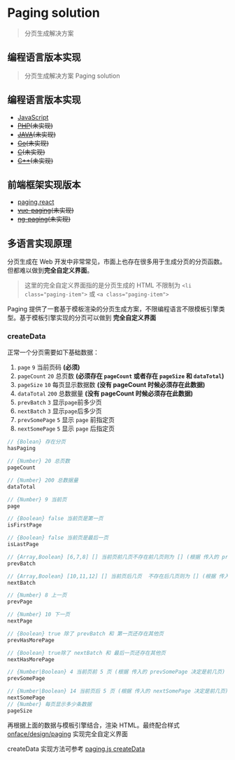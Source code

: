 # Paging solution

> 分页生成解决方案

## 编程语言版本实现



> 分页生成解决方案 Paging solution

## 编程语言版本实现

- [JavaScript](https://github.com/onface/paging-js)
- ~~[PHP](https://github.com/onface/paging-php)(未实现)~~
- ~~[JAVA](https://github.com/onface/paging-java)(未实现)~~
- ~~[Go](https://github.com/onface/paging-go)(未实现)~~
- ~~[C](https://github.com/onface/paging-c)(未实现)~~
- ~~[C++](https://github.com/onface/paging-cpp)(未实现)~~

## 前端框架实现版本

- [paging.react](https://github.com/onface/paging.react)
- ~~[vue-paging](https://github.com/onface/paging.vue)(未实现)~~
- ~~[ng-paging](https://github.com/onface/paging.ng)(未实现)~~

## 多语言实现原理

分页生成在 Web 开发中非常常见，市面上也存在很多用于生成分页的分页函数。但都难以做到**完全自定义界面**。

> 这里的完全自定义界面指的是分页生成的 HTML 不限制为 `<li class="paging-item">` 或 `<a class="paging-item">` 

Paging 提供了一套基于模板渲染的分页生成方案，不限编程语言不限模板引擎类型。基于模板引擎实现的分页可以做到 **完全自定义界面**

### createData

正常一个分页需要如下基础数据：


1. `page` `9` 当前页码 **(必须)** 
2. `pageCount` `20` 总页数 **(必须存在 `pageCount` 或者存在 `pageSize` 和 `dataTotal`)** 
3. `pageSize` `10` 每页显示数据数 **(没有 pageCount 时候必须存在此数据)** 
4. `dataTotal` `200` 总数据量 **(没有 pageCount 时候必须存在此数据)** 
5. `prevBatch` `3` 显示`page`前多少页 
6. `nextBatch` `3` 显示`page`后多少页 
7. `prevSomePage` `5` 显示 `page` 前指定页 
7. `nextSomePage` `5` 显示 `page` 后指定页


```js
// {Bolean} 存在分页
hasPaging

// {Number} 20 总页数 
pageCount

// {Number} 200 总数据量 
dataTotal

// {Number} 9 当前页 
page

// {Boolean} false 当前页是第一页 
isFirstPage

// {Boolean} false 当前页是最后一页
isLastPage

// {Array,Boolean} [6,7,8] [] 当前页前几页不存在前几页则为 [] (根据 传入的 prevPages 扩展)
prevBatch

// {Array,Boolean} [10,11,12] [] 当前页后几页  不存在后几页则为 [] (根据 传入的 prevPages 扩展)
nextBatch

// {Number} 8 上一页 
prevPage

// {Number} 10 下一页 
nextPage

// {Boolean} true 除了 prevBatch 和 第一页还存在其他页
prevHasMorePage 

// {Boolean} true除了 nextBatch 和 最后一页还存在其他页
nextHasMorePage

// {Number|Boolean} 4 当前页前 5 页 (根据 传入的 prevSomePage 决定是前几页)
prevSomePage

// {Number|Boolean} 14 当前页后 5 页 (根据 传入的 nextSomePage 决定是前几页)
nextSomePage
// {Number} 每页显示多少条数据
pageSize
```

再根据上面的数据与模板引擎结合，渲染 HTML。最终配合样式 [onface/design/paging](https://github.com/onface/design/tree/master/components/paging) 实现完全自定义界面

createData 实现方法可参考 [paging.js createData](https://github.com/onface/paging-js/blob/master/lib/createData.js)

